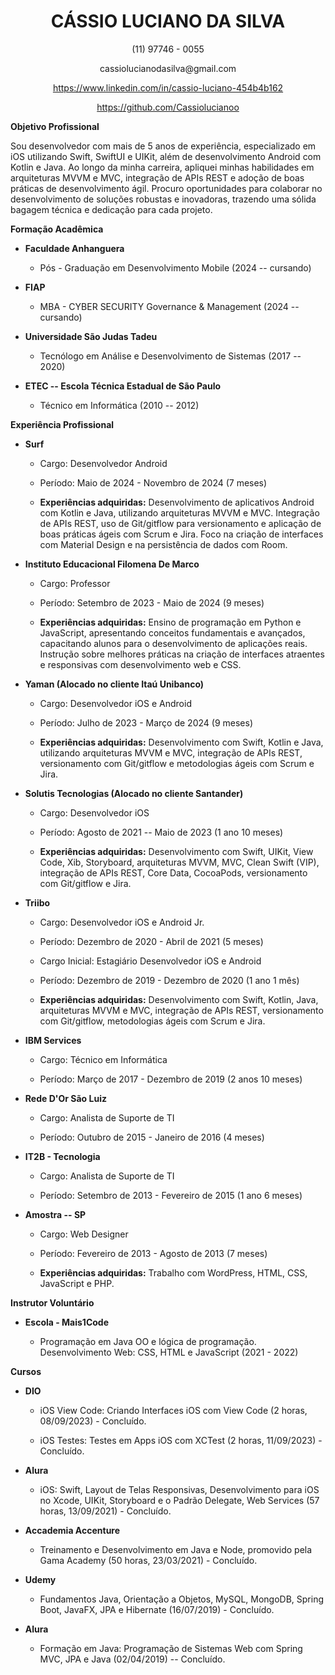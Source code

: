 <div align="center">
  <h1>CÁSSIO LUCIANO DA SILVA</h1>
  <p>(11) 97746 - 0055</p>
  <p>cassiolucianodasilva@gmail.com</p>
  <p><a href="https://www.linkedin.com/in/cassio-luciano-454b4b162">https://www.linkedin.com/in/cassio-luciano-454b4b162</a></p>
  <p><a href="https://github.com/Cassiolucianoo">https://github.com/Cassiolucianoo</a></p>
</div>

**Objetivo Profissional**

Sou desenvolvedor com mais de 5 anos de experiência, especializado em iOS utilizando Swift, SwiftUI e UIKit, além de desenvolvimento Android com Kotlin e Java. Ao longo da minha carreira, apliquei minhas habilidades em arquiteturas MVVM e MVC, integração de APIs REST e adoção de boas práticas de desenvolvimento ágil. Procuro oportunidades para colaborar no desenvolvimento de soluções robustas e inovadoras, trazendo uma sólida bagagem técnica e dedicação para cada projeto.

**Formação Acadêmica**

-   **Faculdade Anhanguera**

    -   Pós - Graduação em Desenvolvimento Mobile (2024 -- cursando)

-   **FIAP**

    -   MBA - CYBER SECURITY Governance & Management (2024 -- cursando)

-   **Universidade São Judas Tadeu**

    -   Tecnólogo em Análise e Desenvolvimento de Sistemas (2017 -- 2020)

-   **ETEC -- Escola Técnica Estadual de São Paulo**

    -   Técnico em Informática (2010 -- 2012)

**Experiência Profissional**

-   **Surf**

    -   Cargo: Desenvolvedor Android

    -   Período: Maio de 2024 - Novembro de 2024 (7 meses)

    -   **Experiências adquiridas:** Desenvolvimento de aplicativos Android com Kotlin e Java, utilizando arquiteturas MVVM e MVC. Integração de APIs REST, uso de Git/gitflow para versionamento e aplicação de boas práticas ágeis com Scrum e Jira. Foco na criação de interfaces com Material Design e na persistência de dados com Room.

-   **Instituto Educacional Filomena De Marco**

    -   Cargo: Professor

    -   Período: Setembro de 2023 - Maio de 2024 (9 meses)

    -   **Experiências adquiridas:** Ensino de programação em Python e JavaScript, apresentando conceitos fundamentais e avançados, capacitando alunos para o desenvolvimento de aplicações reais. Instrução sobre melhores práticas na criação de interfaces atraentes e responsivas com desenvolvimento web e CSS.

-   **Yaman (Alocado no cliente Itaú Unibanco)**

    -   Cargo: Desenvolvedor iOS e Android

    -   Período: Julho de 2023 - Março de 2024 (9 meses)

    -   **Experiências adquiridas:** Desenvolvimento com Swift, Kotlin e Java, utilizando arquiteturas MVVM e MVC, integração de APIs REST, versionamento com Git/gitflow e metodologias ágeis com Scrum e Jira.

-   **Solutis Tecnologias (Alocado no cliente Santander)**

    -   Cargo: Desenvolvedor iOS

    -   Período: Agosto de 2021 -- Maio de 2023 (1 ano 10 meses)

    -   **Experiências adquiridas:** Desenvolvimento com Swift, UIKit, View Code, Xib, Storyboard, arquiteturas MVVM, MVC, Clean Swift (VIP), integração de APIs REST, Core Data, CocoaPods, versionamento com Git/gitflow e Jira.

-   **Triibo**

    -   Cargo: Desenvolvedor iOS e Android Jr.

    -   Período: Dezembro de 2020 - Abril de 2021 (5 meses)

    -   Cargo Inicial: Estagiário Desenvolvedor iOS e Android

    -   Período: Dezembro de 2019 - Dezembro de 2020 (1 ano 1 mês)

    -   **Experiências adquiridas:** Desenvolvimento com Swift, Kotlin, Java, arquiteturas MVVM e MVC, integração de APIs REST, versionamento com Git/gitflow, metodologias ágeis com Scrum e Jira.

-   **IBM Services**

    -   Cargo: Técnico em Informática

    -   Período: Março de 2017 - Dezembro de 2019 (2 anos 10 meses)

-   **Rede D'Or São Luiz**

    -   Cargo: Analista de Suporte de TI

    -   Período: Outubro de 2015 - Janeiro de 2016 (4 meses)

-   **IT2B - Tecnologia**

    -   Cargo: Analista de Suporte de TI

    -   Período: Setembro de 2013 - Fevereiro de 2015 (1 ano 6 meses)

-   **Amostra -- SP**

    -   Cargo: Web Designer

    -   Período: Fevereiro de 2013 - Agosto de 2013 (7 meses)

    -   **Experiências adquiridas:** Trabalho com WordPress, HTML, CSS, JavaScript e PHP.

**Instrutor Voluntário**

-   **Escola - Mais1Code**

    -   Programação em Java OO e lógica de programação. Desenvolvimento Web: CSS, HTML e JavaScript (2021 - 2022)

**Cursos**

-   **DIO**

    -   iOS View Code: Criando Interfaces iOS com View Code (2 horas, 08/09/2023) - Concluído.

    -   iOS Testes: Testes em Apps iOS com XCTest (2 horas, 11/09/2023) - Concluído.

-   **Alura**

    -   iOS: Swift, Layout de Telas Responsivas, Desenvolvimento para iOS no Xcode, UIKit, Storyboard e o Padrão Delegate, Web Services (57 horas, 13/09/2021) - Concluído.

-   **Accademia Accenture**

    -   Treinamento e Desenvolvimento em Java e Node, promovido pela Gama Academy (50 horas, 23/03/2021) - Concluído.

-   **Udemy**

    -   Fundamentos Java, Orientação a Objetos, MySQL, MongoDB, Spring Boot, JavaFX, JPA e Hibernate (16/07/2019) - Concluído.

-   **Alura**

    -   Formação em Java: Programação de Sistemas Web com Spring MVC, JPA e Java (02/04/2019) -- Concluído.

